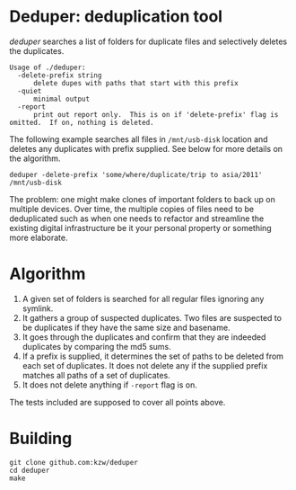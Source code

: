 # Deduper: deduplication tool

*deduper* searches a list of folders for duplicate files and selectively deletes the duplicates.

```
Usage of ./deduper:
  -delete-prefix string
      delete dupes with paths that start with this prefix
  -quiet
      minimal output
  -report
      print out report only.  This is on if 'delete-prefix' flag is omitted.  If on, nothing is deleted.
```

The following example searches all files in `/mnt/usb-disk` location and deletes any duplicates
with prefix supplied.  See below for more details on the algorithm.
```
deduper -delete-prefix 'some/where/duplicate/trip to asia/2011' /mnt/usb-disk
```

The problem: one might make clones of important folders to back up on multiple devices.  Over
time, the multiple copies of files need to be deduplicated such as when one needs to refactor
and streamline the existing digital infrastructure be it your personal property or something more
elaborate.

# Algorithm

1. A given set of folders is searched for all regular files ignoring any symlink. 
2. It gathers a group of suspected duplicates.  Two files are suspected to be duplicates if they
have the same size and basename.
3. It goes through the duplicates and confirm that they are indeeded duplicates by comparing the
md5 sums.
4. If a prefix is supplied, it determines the set of paths
to be deleted from each set of duplicates.  It does not delete any if the supplied prefix
matches all paths of a set of duplicates.
5. It does not delete anything if `-report` flag is on.

The tests included are supposed to cover all points above.
# Building
```
git clone github.com:kzw/deduper
cd deduper
make
```
